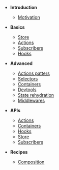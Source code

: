 - **Introduction**

  - [Motivation](introduction/motivation.md)

- **Basics**

  - [Store](./basics/store.md)
  - [Actions](./basics/actions.md)
  - [Subscribers](./basics/subscriber.md)
  - [Hooks](./basics/hook.md)

- **Advanced**

  - [Actions patters](./advanced/actions.md)
  - [Selectors](./advanced/selector.md)
  - [Containers](./advanced/container.md)
  - [Devtools](./advanced/devtools.md)
  - [State rehydration](./advanced/rehydration.md)
  - [Middlewares](./advanced/middlewares.md)

- **APIs**

  - [Actions](./api/actions.md)
  - [Containers](./api/container.md)
  - [Hooks](./api/hook.md)
  - [Store](./api/store.md)
  - [Subscribers](./api/subscriber.md)

* **Recipes**

  - [Composition](recipes/composition.md)
